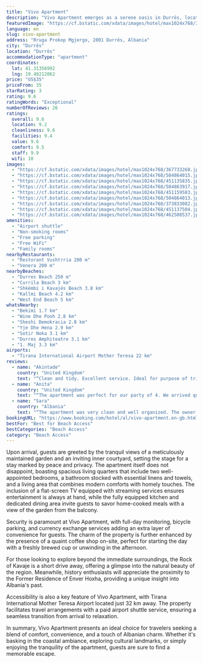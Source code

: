 ```yaml
---
title: "Vivo Apartment"
description: "Vivo Apartment emerges as a serene oasis in Durrës, located just a stone's throw away from the pristine Durres Beach and within a comfortable distance from the heart of Albanian culture, Skanderbeg Square."
featuredImage: "https://cf.bstatic.com/xdata/images/hotel/max1024x768/367733268.jpg?k=6ca8a8a54211473a783938fe99e8a6e9adb15c5b16e16bf6bd1ef71d25eaf195&o=&hp=1"
language: en
slug: vivo-apartment
address: "Rruga Prokop Mgjergo, 2001 Durrës, Albania"
city: "Durrës"
location: "Durrës"
accommodationType: "apartment"
coordinates:
  lat: 41.31356992
  lng: 19.48212062
price: "US$35"
priceFrom: 35
starRating: 3
rating: 9.6
ratingWords: "Exceptional"
numberOfReviews: 26
ratings:
  overall: 9.6
  location: 9.2
  cleanliness: 9.6
  facilities: 9.4
  value: 9.6
  comfort: 9.5
  staff: 9.9
  wifi: 10
images:
  - "https://cf.bstatic.com/xdata/images/hotel/max1024x768/367733268.jpg?k=6ca8a8a54211473a783938fe99e8a6e9adb15c5b16e16bf6bd1ef71d25eaf195&o=&hp=1"
  - "https://cf.bstatic.com/xdata/images/hotel/max1024x768/504864015.jpg?k=3cce115e1f64267874a1294fa6769615b8b5ae3fdb7a7e8acef37a96da7e29ba&o=&hp=1"
  - "https://cf.bstatic.com/xdata/images/hotel/max1024x768/451135835.jpg?k=692734d0b4eed7ccb9e5a224dba5f1db60d269093b320af82e4a2414c7bb3b9b&o=&hp=1"
  - "https://cf.bstatic.com/xdata/images/hotel/max1024x768/504863917.jpg?k=6eecc82e38c3faa3f493d9d57c87c777230ed066d43a2474502de33570b70d0d&o=&hp=1"
  - "https://cf.bstatic.com/xdata/images/hotel/max1024x768/451159583.jpg?k=cf944bd8a1ce1c008a5919182f6d469df0bf75ff09ff26cd73c634d4aac6aa9f&o=&hp=1"
  - "https://cf.bstatic.com/xdata/images/hotel/max1024x768/504864013.jpg?k=b6c0dc3c6666c631513365c033f5d08535a503b84b103bde91393d35da14afe6&o=&hp=1"
  - "https://cf.bstatic.com/xdata/images/hotel/max1024x768/373833082.jpg?k=64a9a90884ca5d2bb7a6c4f60785ec332ced0161acd4a4fc33df56c99ed77f42&o=&hp=1"
  - "https://cf.bstatic.com/xdata/images/hotel/max1024x768/451137504.jpg?k=e83bb0fdaff38d93ccb9bd6cd0b074f0981bdee331cd3c65830daffb9eca3861&o=&hp=1"
  - "https://cf.bstatic.com/xdata/images/hotel/max1024x768/462508537.jpg?k=b5fac2c8183dd4da58ec77f867f8233d5a31ee3d249be5e8b2257e1a796e3306&o=&hp=1"
amenities:
  - "Airport shuttle"
  - "Non-smoking rooms"
  - "Free parking"
  - "Free WiFi"
  - "Family rooms"
nearbyRestaurants:
  - "Restorant Vushtrria 200 m"
  - "Venera 200 m"
nearbyBeaches:
  - "Durres Beach 250 m"
  - "Currila Beach 3 km"
  - "Shkëmbi i Kavajës Beach 3.8 km"
  - "Kallmi Beach 4.2 km"
  - "West End Beach 5 km"
whatsNearby:
  - "Bekimi 1.7 km"
  - "Wine Dhe Pooh 2.8 km"
  - "Sheshi Demokracia 2.8 km"
  - "Yje Dhe Hena 2.9 km"
  - "Sotir Noka 3.1 km"
  - "Durres Amphiteatre 3.1 km"
  - "1. Maj 3.3 km"
airports:
  - "Tirana International Airport Mother Teresa 22 km"
reviews:
  - name: "Akintade"
    country: "United Kingdom"
    text: "“Clean and tidy. Excellent service. Ideal for purpose of trip. Friendly host, provide blankets, nice coffee and great location.”"
  - name: "Anita"
    country: "United Kingdom"
    text: "“The apartment was perfect for our party of 4. We arrived quite late but the host accomodated this without any issues. The apartment was clean and really close to the beach. I'd recommend it for people wanting to relax on the seaside in Albania.”"
  - name: "Sara"
    country: "Albania"
    text: "“The apartment was very clean and well organized. The owner very hospitality and nice. The location is closed to the beach. I recommend this apartment you will not get disappointed!”"
bookingURL: "https://www.booking.com/hotel/al/vivo-apartment.en-gb.html?aid=8035640"
bestFor: "Best for Beach Access"
bestCategories: "Beach Access"
category: "Beach Access"
---
```


Upon arrival, guests are greeted by the tranquil views of a meticulously maintained garden and an inviting inner courtyard, setting the stage for a stay marked by peace and privacy. The apartment itself does not disappoint, boasting spacious living quarters that include two well-appointed bedrooms, a bathroom stocked with essential linens and towels, and a living area that combines modern comforts with homely touches. The inclusion of a flat-screen TV equipped with streaming services ensures entertainment is always at hand, while the fully equipped kitchen and dedicated dining area invite guests to savor home-cooked meals with a view of the garden from the balcony.

Security is paramount at Vivo Apartment, with full-day monitoring, bicycle parking, and currency exchange services adding an extra layer of convenience for guests. The charm of the property is further enhanced by the presence of a quaint coffee shop on-site, perfect for starting the day with a freshly brewed cup or unwinding in the afternoon.

For those looking to explore beyond the immediate surroundings, the Rock of Kavaje is a short drive away, offering a glimpse into the natural beauty of the region. Meanwhile, history enthusiasts will appreciate the proximity to the Former Residence of Enver Hoxha, providing a unique insight into Albania's past.

Accessibility is also a key feature of Vivo Apartment, with Tirana International Mother Teresa Airport located just 32 km away. The property facilitates travel arrangements with a paid airport shuttle service, ensuring a seamless transition from arrival to relaxation.

In summary, Vivo Apartment presents an ideal choice for travelers seeking a blend of comfort, convenience, and a touch of Albanian charm. Whether it's basking in the coastal ambiance, exploring cultural landmarks, or simply enjoying the tranquility of the apartment, guests are sure to find a memorable escape.